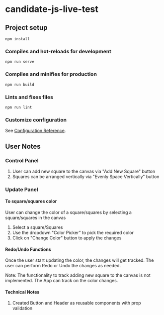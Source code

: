# candidate-js-live-test

## Project setup
```
npm install
```

### Compiles and hot-reloads for development
```
npm run serve
```

### Compiles and minifies for production
```
npm run build
```

### Lints and fixes files
```
npm run lint
```

### Customize configuration
See [Configuration Reference](https://cli.vuejs.org/config/).


## User Notes

### Control Panel

1. User can add new square to the canvas via "Add New Square" button
2. Squares can be arranged vertically via "Evenly Space Vertically" button

### Update Panel

#### To square/squares color 

User can change the color of a square/squares by selecting a square/squares in the canvas

1. Select a square/Squares
2. Use the dropdown "Color Picker" to pick the required color
3. Click on "Change Color" button to apply the changes

#### Redo/Undo Functions

Once the user start updating the color, the changes will get tracked. The user can perform Redo or Undo the changes as needed.

Note: The functionality to track adding new square to the canvas is not implemented. 
The App can track on the color changes.


#### Technical Notes

1. Created Button and Header as reusable components with prop validation

